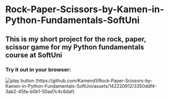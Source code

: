 # Rock-Paper-Scissors-by-Kamen-in-Python-Fundamentals-SoftUni
## This is my short project for the rock, paper, scissor game for my Python fundamentals course at SoftUni

### Try it out in your browser:

![play button (https://github.com/Kamend1/Rock-Paper-Scissors-by-Kamen-in-Python-Fundamentals-SoftUni/assets/142220912/3350ddf4-3ab2-45fa-b0b1-50ad7c4c6daf)](https://replit.com/@kamendd/Rock-Paper-Scissors#main.py)

